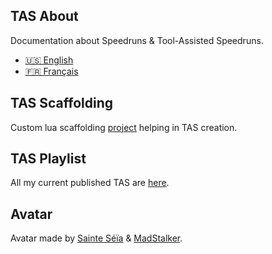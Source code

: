 ## TAS About

Documentation about Speedruns & Tool-Assisted Speedruns.

- [🇺🇸 English](https://fullmoonissue.github.io/tas-about-v2-en.pdf?last_version=2022-12-11)
- [🇫🇷 Français](https://fullmoonissue.github.io/tas-about-v2-fr.pdf?last_version=2022-12-11)

## TAS Scaffolding

Custom lua scaffolding [project](https://github.com/fullmoonissue/tas-scaffolding) helping in TAS creation.

## TAS Playlist

All my current published TAS are [here](https://youtube.com/playlist?list=PLOritzM6b1Y_XC8kF1H1geVW2fAlfaBZA).

## Avatar

Avatar made by [Sainte Séïa](https://twitter.com/SainteSeia) & [MadStalker](https://twitter.com/MadStalker0).